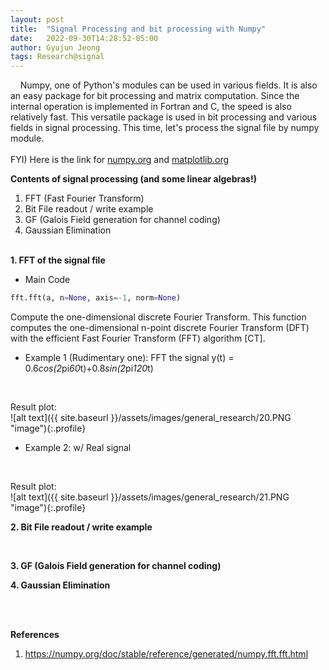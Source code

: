 ```yaml
---
layout: post
title:  "Signal Processing and bit processing with Numpy"
date:   2022-09-30T14:28:52-05:00
author: Gyujun Jeong
tags: Research@signal
---
```


&nbsp;&nbsp;&nbsp;&nbsp;Numpy, one of Python's modules can be used in various fields. It is also an easy package for bit processing and matrix computation. Since the internal operation is implemented in Fortran and C, the speed is also relatively fast. This versatile package is used in bit processing and various fields in signal processing. This time, let's process the signal file by numpy module.<br><br>
FYI) Here is the link for <a href="https://numpy.org">numpy.org</a> and <a href="https://matplotlib.org/stable/">matplotlib.org</a><br>

<b>Contents of signal processing (and some linear algebras!)</b><br>
1. FFT (Fast Fourier Transform)<br>
2. Bit File readout / write example <br>
3. GF (Galois Field generation for channel coding)<br>
4. Gaussian Elimination<br>


<br>
<b>1. FFT of the signal file</b><br>

- Main Code

```python
fft.fft(a, n=None, axis=-1, norm=None)
```
Compute the one-dimensional discrete Fourier Transform. This function computes the one-dimensional n-point discrete Fourier Transform (DFT) with the efficient Fast Fourier Transform (FFT) algorithm [CT].<br>

- Example 1 (Rudimentary one): FFT the signal y(t) = 0.6*cos(2*pi*60*t)+0.8*sin(2*pi*120*t)<br>

<script src="https://gist.github.com/gyulab/68759683ee07a9c6dc775fa9450347de.js"></script><br>
Result plot:<br>
![alt text]({{ site.baseurl }}/assets/images/general_research/20.PNG "image"){:.profile}<br>

- Example 2: w/ Real signal<br>

<script src="https://gist.github.com/gyulab/e79a05f68201ca394bb0ac1fe95e48f0.js"></script><br>
Result plot:<br>
![alt text]({{ site.baseurl }}/assets/images/general_research/21.PNG "image"){:.profile}<br>


<b>2. Bit File readout / write example </b><br>
<script src="https://gist.github.com/gyulab/f5d09d6cbe17a7a4ce00a4a1855e8d2c.js"></script><br>

<b>3. GF (Galois Field generation for channel coding) </b><br>

<b>4. Gaussian Elimination</b><br>


<br><br>

<b>References</b>
1. https://numpy.org/doc/stable/reference/generated/numpy.fft.fft.html
